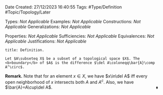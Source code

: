 <div class="topSpace"></div>

Date Created: 27/12/2023 16:40:55
Tags: #Type/Definition #Topic/Topology/Later

Types: <i>Not Applicable</i>
Examples: <i>Not Applicable</i>
Constructions: <i>Not Applicable</i>
Generalizations: <i>Not Applicable</i>

Properties: <i>Not Applicable</i>
Sufficiencies: <i>Not Applicable</i>
Equivalences: <i>Not Applicable</i>
Justifications: <i>Not Applicable</i>

``` ad-Definition
title: Definition.

Let $A\subseteq X$ be a subset of a topological space $X$. The <b>boundary</b> of $A$ is the difference $\del A\coloneqq\bar{A}\comp A^\circ$.

```

<b>Remark.</b> Note that for an element $x\in X$, we have $x\in\del A$ iff every open neighborhood of $x$ intersects both $A$ and $A^c$. Also, we have $\bar{A}=A\cup\del A$.<span style="float:right;">$\blacklozenge$</span>
